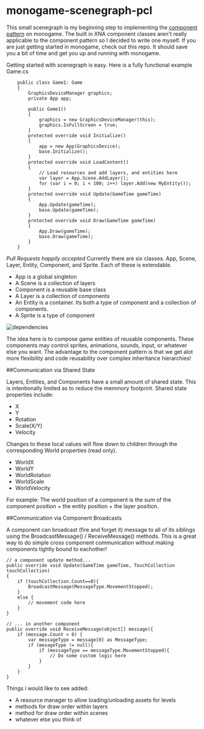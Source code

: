 # monogame-scenegraph-pcl

This small scenegraph is my beginning step to implementing the [component pattern](http://gameprogrammingpatterns.com/component.html)  on monogame. The built in XNA component classes aren't really applicable to the component pattern so I decided to write one myself. If you are just getting started in monogame, check out this repo. It should save you a bit of time and get you up and running with monogame.

Getting started with scenegraph is easy. Here is a fully functional example Game.cs
```
    public class Game1: Game
    {
        GraphicsDeviceManager graphics;        
        private App app;

        public Game1()
        {
            graphics = new GraphicsDeviceManager(this);            
            graphics.IsFullScreen = true;
        }
        protected override void Initialize()
        {
            app = new App(GraphicsDevice);            
            base.Initialize();
        }
        protected override void LoadContent()
        {
            // Load resources and add layers, and entities here
            var layer = App.Scene.AddLayer();
            for (var i = 0; i < 100; i++) layer.Add(new MyEntity());
        }
        protected override void Update(GameTime gameTime)
        {
            App.Update(gameTime);            
            base.Update(gameTime);
        }
        protected override void Draw(GameTime gameTime)
        {
            App.Draw(gameTime);
            base.Draw(gameTime);
        }
    }
```

*Pull Requests happily accepted*
Currently there are six classes. App, Scene, Layer, Entity, Component, and Sprite. Each of these is extendable.

* App is a global singleton
* A Scene is a collection of layers
* Component is a reusable base class 
* A Layer is a collection of components
* An Entity is a container. Its both a type of component and a collection of components.
* A Sprite is a type of component

![dependencies](https://github.com/digital-synapse/monogame-scenegraph-pcl/raw/master/assets/TypeDependencies.PNG)

The idea here is to compose game entities of reusable components. These components may control sprites, animations, sounds, input, or whatever else you want. The advantage to the component pattern is that we get alot more flexibility and code reusability over complex inheritance hierarchies! 

##Communication via Shared State

Layers, Entities, and Components have a small amount of shared state. This is intentionally limited as to reduce the memmory footprint. Shared state properties include:
* X
* Y
* Rotation
* Scale(X/Y)
* Velocity

Changes to these local values will flow down to children through the corresponding World properties (read only).
* WorldX
* WorldY
* WorldRotation
* WorldScale
* WorldVelocity

For example: The world position of a component is the sum of the component position + the entity position + the layer position. 

##Communication via Component Broadcasts

A component can broadcast (fire and forget it) message to all of its siblings using the BroadcastMessage() / ReceiveMessage() methods. This is a great way to do simple cross component communication without making components tightly bound to eachother!
```
// a component update method...
public override void Update(GameTime gameTime, TouchCollection touchCollection)
{
	if (touchCollection.Count==0){
		BroadcastMessage(MessageType.MovementStopped);
	}
	else {
		// movement code here
	}
}

// ... in another component
public override void ReceiveMessage(object[] message){
	if (message.Count > 0) {
		var messageType = message[0] as MessageType;
		if (mesageType != null){
			if (messageType == messageType.MovementStopped){
				// Do some custom logic here
			}
		}
	}
}
```

Things i would like to see added:
* A resource manager to allow loading/unloading assets for levels
* methods for draw order within layers
* method for draw order within scenes
* whatever else you think of
